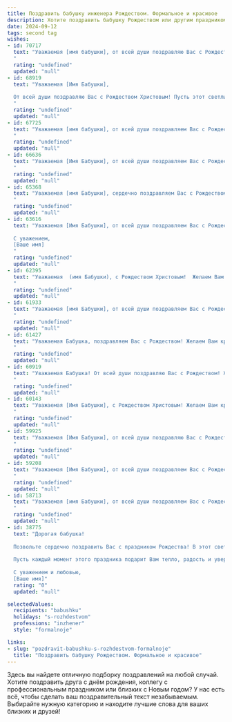 ```yaml
---
title: Поздравить бабушку инженера Рождеством. Формальное и красивое
description: Хотите поздравить бабушку Рождеством или другим праздником? Наш ИИ создаст незабываемое поздравление, а вы обязательно выделитесь среди других.  
date: 2024-09-12
tags: second tag
wishes:
- id: 70717
  text: "Уважаемая [имя бабушки], от всей души поздравляю Вас с Рождеством! Желаю Вам крепкого здоровья, душевного тепла и радости в кругу близких. Пусть Рождественские праздники наполнят Ваш дом светлой атмосферой и подарят незабываемые моменты.
  "
  rating: "undefined"
  updated: "null"
- id: 68919
  text: "Уважаемая [Имя Бабушки],
  
  От всей души поздравляю Вас с Рождеством Христовым! Пусть этот светлый праздник принесет в Ваш дом мир, любовь и благополучие. Желаю Вам крепкого здоровья, душевного спокойствия и радости от общения с близкими. Пусть ваша инженерная мудрость и талант всегда приносят Вам удовлетворение и вдохновение!
  "
  rating: "undefined"
  updated: "null"
- id: 67725
  text: "Уважаемая [имя бабушки], от всей души поздравляем Вас с Рождеством Христовым! Желаем Вам крепкого здоровья, душевного спокойствия и радости в этом светлом празднике. Пусть в Вашем доме всегда царит тепло и уют, а в сердце — мир и гармония. С Рождеством!
  "
  rating: "undefined"
  updated: "null"
- id: 66636
  text: "Уважаемая [Имя Бабушки], от всей души поздравляем Вас с Рождеством Христовым! Желаем Вам крепкого здоровья, мира, благополучия и долгих лет жизни. Пусть этот светлый праздник принесет в Ваш дом радость, тепло и уют.
  "
  rating: "undefined"
  updated: "null"
- id: 65368
  text: "Уважаемая [имя Бабушки], сердечно поздравляем Вас с Рождеством Христовым! Желаем Вам крепкого здоровья, благополучия, душевного тепла и радости в этом светлом празднике. Пусть  Вас всегда окружают любовь и забота близких, а профессиональные достижения, как верный спутник, ведут к новым открытиям и успехам. С Рождеством!
  "
  rating: "undefined"
  updated: "null"
- id: 63616
  text: "Уважаемая [Имя Бабушки], от всей души поздравляем Вас с Рождеством! Желаем Вам крепкого здоровья, душевного тепла и праздничного настроения. Пусть этот светлый праздник принесет Вам мир, радость и благополучие.
  
  С уважением,
  [Ваше имя]
  "
  rating: "undefined"
  updated: "null"
- id: 62395
  text: "Уважаемая  (имя Бабушки), с Рождеством Христовым!  Желаем Вам в этот светлый праздник крепкого здоровья, благополучия и  радости, а также успехов в Вашей профессиональной деятельности,  вдохновения и новых идей в сфере инженерного дела!
  "
  rating: "undefined"
  updated: "null"
- id: 61933
  text: "Уважаемая [имя Бабушки], от всей души поздравляем Вас с Рождеством Христовым! Желаем Вам крепкого здоровья, душевного тепла и безмятежной радости в этот светлый праздник. Пусть Рождественская звезда освещает Ваш путь и приносит в Ваш дом благополучие и мир.
  "
  rating: "undefined"
  updated: "null"
- id: 61427
  text: "Уважаемая Бабушка, поздравляем Вас с Рождеством! Желаем Вам крепкого здоровья, семейного благополучия и мирного неба над головой. Пусть в Вашем доме всегда царят тепло и уют, а Ваша инженерная мудрость и опыт приносят пользу и радость окружающим.
  "
  rating: "undefined"
  updated: "null"
- id: 60919
  text: "Уважаемая Бабушка! От всей души поздравляю Вас с Рождеством! Желаю Вам крепкого здоровья, душевного тепла и мирного неба над головой. Пусть в Вашем доме всегда царит уют, а Рождественское чудо принесет Вам радость и благополучие!
  "
  rating: "undefined"
  updated: "null"
- id: 60143
  text: "Уважаемая [Имя Бабушки], с Рождеством Христовым! Желаем Вам крепкого здоровья, душевного тепла и  радости в новом году. Пусть  Вас  окружают  любовь  и  забота. Пусть  Ваши  инженерные  таланты  и  опыт  по-прежнему  приносят  Вам  удовлетворение  и  успех.
  "
  rating: "undefined"
  updated: "null"
- id: 59925
  text: "Уважаемая [Имя Бабушки], от всей души поздравляю Вас с Рождеством Христовым! Желаю Вам крепкого здоровья, душевного тепла и мирного неба над головой. Пусть этот светлый праздник принесет Вам радость, благополучие и исполнение всех Ваших желаний.  Пусть Рождественская звезда освещает Ваш путь, а ангел-хранитель оберегает от всех невзгод!
  "
  rating: "undefined"
  updated: "null"
- id: 59208
  text: "Уважаемая [Имя Бабушки], от всей души поздравляем Вас с Рождеством! Желаем Вам крепкого здоровья, душевного тепла и благополучия в Новом году. Пусть рождественские чудеса согреют Вас своим светом, а предстоящие дни будут полны радости и приятных моментов.
  "
  rating: "undefined"
  updated: "null"
- id: 58713
  text: "Уважаемая [имя Бабушки], от всей души поздравляем Вас с Рождеством Христовым! Желаем Вам крепкого здоровья, душевного тепла, семейного благополучия и, конечно, всего самого доброго в Новом году! Пусть Рождество принесет в Ваш дом мир, радость и свет!
  "
  rating: "undefined"
  updated: "null"
- id: 38775
  text: "Дорогая бабушка!
  
  Позвольте сердечно поздравить Вас с праздником Рождества! В этот светлый и волшебный день хочу пожелать Вам здоровья, счастья и вдохновения. Ваши мудрость и поддержка всегда были для нашей семьи опорой, а Ваши инженерные достижения служат примером настойчивости и целеустремленности.
  
  Пусть каждый момент этого праздника подарит Вам тепло, радость и уверенность в завтрашнем дне. Желаю, чтобы в Вашем доме царили любовь и гармония, а мечты сбывались с легкостью, словно рождественская звезда на небе.
  
  С уважением и любовью,
  [Ваше имя]"
  rating: "0"
  updated: "null"

selectedValues:
  recipients: "babushku"
  holidays: "s-rozhdestvom"
  professions: "inzhener"
  style: "formalnoje"

links:
- slug: "pozdravit-babushku-s-rozhdestvom-formalnoje"
  title: "Поздравить бабушку Рождеством. Формальное и красивое"
---
```


Здесь вы найдете отличную подборку поздравлений на любой случай. 
Хотите поздравить друга с днём рождения, коллегу с профессиональным праздником или близких с Новым годом? У нас есть всё, чтобы сделать ваш поздравительный текст незабываемым. Выбирайте нужную категорию и находите лучшие слова для ваших близких и друзей!
